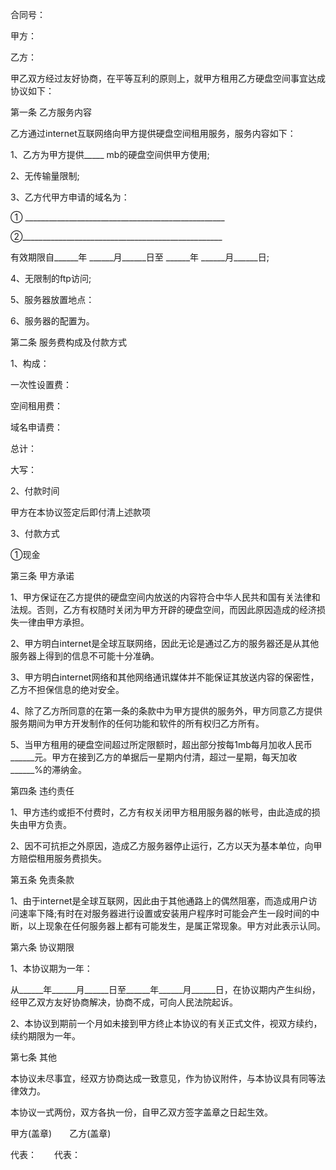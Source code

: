 
 


合同号：


甲方：


乙方：


甲乙双方经过友好协商，在平等互利的原则上，就甲方租用乙方硬盘空间事宜达成协议如下：


第一条 乙方服务内容


乙方通过internet互联网络向甲方提供硬盘空间租用服务，服务内容如下：


1、乙方为甲方提供_____ mb的硬盘空间供甲方使用;


2、无传输量限制;


3、乙方代甲方申请的域名为：


① __________________________________________________


②__________________________________________________


有效期限自______年 ______月______日至 ______年 ______月______日;


4、无限制的ftp访问;


5、服务器放置地点：


6、服务器的配置为。


第二条 服务费构成及付款方式


1、构成：


一次性设置费：


空间租用费：


域名申请费：


总计：


大写：


2、付款时间


甲方在本协议签定后即付清上述款项


3、付款方式


①现金


第三条 甲方承诺


1、甲方保证在乙方提供的硬盘空间内放送的内容符合中华人民共和国有关法律和法规。否则，乙方有权随时关闭为甲方开辟的硬盘空间，而因此原因造成的经济损失一律由甲方承担。


2、甲方明白internet是全球互联网络，因此无论是通过乙方的服务器还是从其他服务器上得到的信息不可能十分准确。


3、甲方明白internet网络和其他网络通讯媒体并不能保证其放送内容的保密性，乙方不担保信息的绝对安全。


4、除了乙方所同意的在第一条的条款中为甲方提供的服务外，甲方同意乙方提供服务期间为甲方开发制作的任何功能和软件的所有权归乙方所有。


5、当甲方租用的硬盘空间超过所定限额时，超出部分按每1mb每月加收人民币______元。甲方在接到乙方的单据后一星期内付清，超过一星期，每天加收______%的滞纳金。


第四条 违约责任


1、甲方违约或拒不付费时，乙方有权关闭甲方租用服务器的帐号，由此造成的损失由甲方负责。


2、因不可抗拒之外原因，造成乙方服务器停止运行，乙方以天为基本单位，向甲方赔偿租用服务费损失。


第五条 免责条款


1、由于internet是全球互联网，因此由于其他通路上的偶然阻塞，而造成用户访问速率下降;有时在对服务器进行设置或安装用户程序时可能会产生一段时间的中断，以上现象在任何服务器上都有可能发生，是属正常现象。甲方对此表示认同。


第六条 协议期限


1、本协议期为一年：


从______年______月______日至______年______月______日，在协议期内产生纠纷，经甲乙双方友好协商解决，协商不成，可向人民法院起诉。


2、本协议到期前一个月如未接到甲方终止本协议的有关正式文件，视双方续约，续约期限为一年。


第七条 其他


本协议未尽事宜，经双方协商达成一致意见，作为协议附件，与本协议具有同等法律效力。


本协议一式两份，双方各执一份，自甲乙双方签字盖章之日起生效。


甲方(盖章)　　乙方(盖章)


代表：　　代表：
 


 

 
 
 
 
 
  


  
 

  


  


  
 
 
 
 

